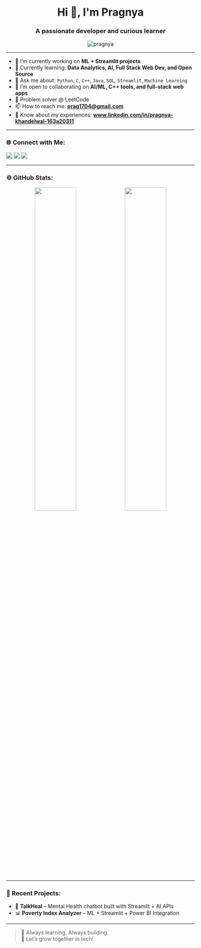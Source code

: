 <h1 align="center">Hi 👋, I'm Pragnya</h1>
<h3 align="center">A passionate developer and curious learner</h3>

<p align="center">
  <img src="https://komarev.com/ghpvc/?username=pragnya&label=Profile%20views&color=0e75b6&style=flat" alt="pragnya" />
</p>

---

- 🔭 I’m currently working on **ML + Streamlit projects**  
- 🌱 Currently learning: **Data Analytics, AI, Full Stack Web Dev, and Open Source**
- 💬 Ask me about: `Python`, `C`, `C++`, `Java`, `SQL`, `Streamlit`, `Machine Learning`
- 👯 I’m open to collaborating on **AI/ML, C++ tools, and full-stack web apps**
- 🧠 Problem solver @ LeetCode
- 📫 How to reach me: **prag1704@gmail.com**  
- 📄 Know about my experiences: **www.linkedin.com/in/pragnya-khandelwal-163a20311**

---

### 🌐 Connect with Me:
<p align="left">
  <a href="https://github.com/PragnyaKhandelwal" target="_blank"><img src="https://img.shields.io/badge/GitHub-%2312100E.svg?&style=for-the-badge&logo=github&logoColor=white" /></a>
  <a href="https://leetcode.com/u/PragK/" target="_blank"><img src="https://img.shields.io/badge/LeetCode-%23FFA116.svg?&style=for-the-badge&logo=leetcode&logoColor=white" /></a>
  <a href="www.linkedin.com/in/pragnya-khandelwal-163a20311" target="_blank"><img src="https://img.shields.io/badge/LinkedIn-%230077B5.svg?&style=for-the-badge&logo=linkedin&logoColor=white" /></a>
</p>

---

### ⚙️ GitHub Stats:
<p align="center">
  <img width="47%" src="https://github-readme-stats.vercel.app/api?username=yourusername&show_icons=true&theme=radical" />
  <img width="47%" src="https://github-readme-streak-stats.herokuapp.com?user=yourusername&theme=radical" />
</p>

---

### 🧠 Recent Projects:
- 🎯 **TalkHeal** – Mental Health chatbot built with Streamlit + AI APIs
- 📊 **Poverty Index Analyzer** – ML + Streamlit + Power BI Integration

---

> 🚀 Always learning. Always building.  
> 🌱 Let’s grow together in tech!

